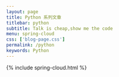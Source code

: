 ```yaml
---
layout: page
title: Python 系列文章
titlebar: python
subtitle: Talk is cheap,show me the code
menu: spring-cloud
css: ['blog-page.css']
permalink: /python
keywords: Python
---
```

{% include spring-cloud.html %}